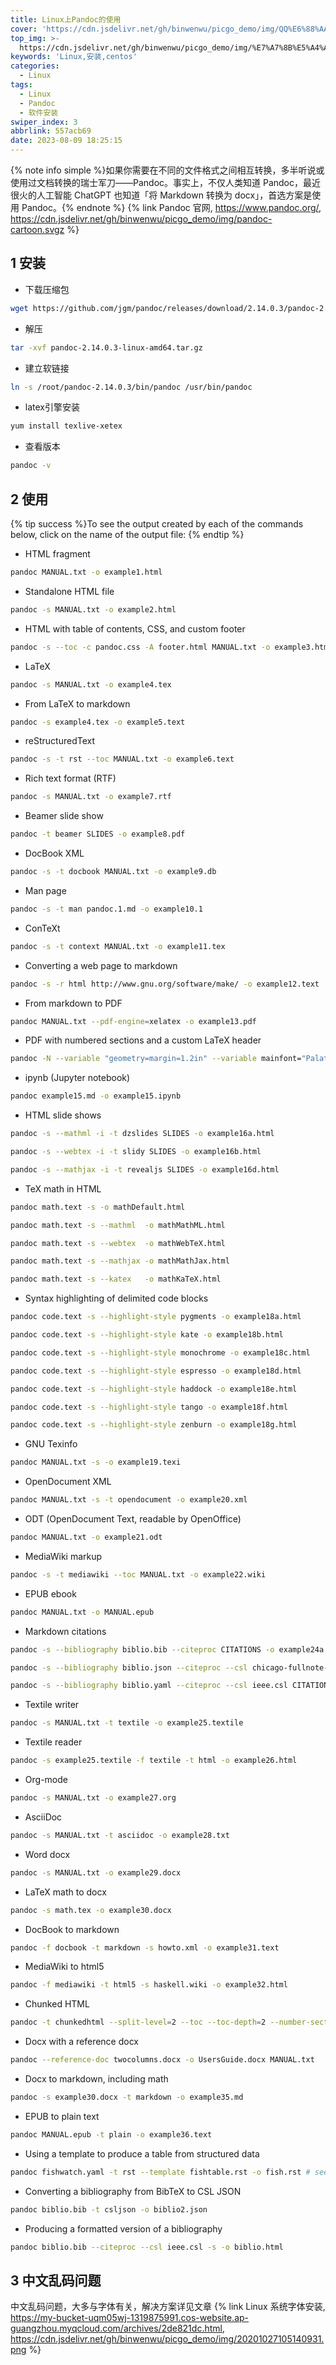 ```yaml
---
title: Linux上Pandoc的使用
cover: 'https://cdn.jsdelivr.net/gh/binwenwu/picgo_demo/img/QQ%E6%88%AA%E5%9B%BE20230819015436.png'
top_img: >-
  https://cdn.jsdelivr.net/gh/binwenwu/picgo_demo/img/%E7%A7%8B%E5%A4%A9%E9%A3%8E%E6%99%AF%20%E6%A0%91%20%E7%8B%97%20%E8%90%BD%E5%8F%B6%20%E9%AB%98%E5%B1%B1%20%E5%94%AF%E7%BE%8E%E6%84%8F%E5%A2%83%E9%A3%8E%E6%99%AF4k%E5%A3%81%E7%BA%B8_%E5%BD%BC%E5%B2%B8%E5%9B%BE%E7%BD%91.jpg
keywords: 'Linux,安装,centos'
categories:
  - Linux
tags:
  - Linux
  - Pandoc
  - 软件安装
swiper_index: 3
abbrlink: 557acb69
date: 2023-08-09 18:25:15
---
```


{% note info simple %}如果你需要在不同的文件格式之间相互转换，多半听说或使用过文档转换的瑞士军刀——Pandoc。事实上，不仅人类知道 Pandoc，最近很火的人工智能 ChatGPT 也知道「将 Markdown 转换为 docx」，首选方案是使用 Pandoc。{% endnote %}
{% link Pandoc 官网, https://www.pandoc.org/, https://cdn.jsdelivr.net/gh/binwenwu/picgo_demo/img/pandoc-cartoon.svgz %}


## 1 安装
- 下载压缩包
```BASH
wget https://github.com/jgm/pandoc/releases/download/2.14.0.3/pandoc-2.14.0.3-linux-amd64.tar.gz
```

- 解压
```BASH
tar -xvf pandoc-2.14.0.3-linux-amd64.tar.gz
```

- 建立软链接
```BASH
ln -s /root/pandoc-2.14.0.3/bin/pandoc /usr/bin/pandoc
```

- latex引擎安装
```BASH
yum install texlive-xetex
```

- 查看版本
```BASH
pandoc -v 
```

## 2 使用
{% tip success %}To see the output created by each of the commands below, click on the name of the output file:
{% endtip %}

- HTML fragment
```BASH
pandoc MANUAL.txt -o example1.html
```

- Standalone HTML file
```BASH
pandoc -s MANUAL.txt -o example2.html
```

- HTML with table of contents, CSS, and custom footer
```BASH
pandoc -s --toc -c pandoc.css -A footer.html MANUAL.txt -o example3.html
```
- LaTeX
```BASH
pandoc -s MANUAL.txt -o example4.tex
```
- From LaTeX to markdown
```BASH
pandoc -s example4.tex -o example5.text
```
- reStructuredText
```BASH
pandoc -s -t rst --toc MANUAL.txt -o example6.text
```
- Rich text format (RTF)
```BASH
pandoc -s MANUAL.txt -o example7.rtf
```
- Beamer slide show
```BASH
pandoc -t beamer SLIDES -o example8.pdf
```
- DocBook XML
```BASH
pandoc -s -t docbook MANUAL.txt -o example9.db
```
- Man page
```BASH
pandoc -s -t man pandoc.1.md -o example10.1
```
- ConTeXt
```BASH
pandoc -s -t context MANUAL.txt -o example11.tex
```
- Converting a web page to markdown
```BASH
pandoc -s -r html http://www.gnu.org/software/make/ -o example12.text
```
- From markdown to PDF
```BASH
pandoc MANUAL.txt --pdf-engine=xelatex -o example13.pdf
```
- PDF with numbered sections and a custom LaTeX header
```BASH
pandoc -N --variable "geometry=margin=1.2in" --variable mainfont="Palatino" --variable sansfont="Helvetica" --variable monofont="Menlo" --variable fontsize=12pt --variable version=2.0 MANUAL.txt --include-in-header fancyheaders.tex --pdf-engine=lualatex --toc -o example14.pdf
```
- ipynb (Jupyter notebook)
```BASH
pandoc example15.md -o example15.ipynb
```
- HTML slide shows
```BASH
pandoc -s --mathml -i -t dzslides SLIDES -o example16a.html

pandoc -s --webtex -i -t slidy SLIDES -o example16b.html

pandoc -s --mathjax -i -t revealjs SLIDES -o example16d.html
```
- TeX math in HTML
```BASH
pandoc math.text -s -o mathDefault.html

pandoc math.text -s --mathml  -o mathMathML.html

pandoc math.text -s --webtex  -o mathWebTeX.html

pandoc math.text -s --mathjax -o mathMathJax.html

pandoc math.text -s --katex   -o mathKaTeX.html
```
- Syntax highlighting of delimited code blocks
```BASH
pandoc code.text -s --highlight-style pygments -o example18a.html

pandoc code.text -s --highlight-style kate -o example18b.html

pandoc code.text -s --highlight-style monochrome -o example18c.html

pandoc code.text -s --highlight-style espresso -o example18d.html

pandoc code.text -s --highlight-style haddock -o example18e.html

pandoc code.text -s --highlight-style tango -o example18f.html

pandoc code.text -s --highlight-style zenburn -o example18g.html
```
- GNU Texinfo
```BASH
pandoc MANUAL.txt -s -o example19.texi
```
- OpenDocument XML
```BASH
pandoc MANUAL.txt -s -t opendocument -o example20.xml
```
- ODT (OpenDocument Text, readable by OpenOffice)
```BASH
pandoc MANUAL.txt -o example21.odt
```
- MediaWiki markup
```BASH
pandoc -s -t mediawiki --toc MANUAL.txt -o example22.wiki
```
- EPUB ebook
```BASH
pandoc MANUAL.txt -o MANUAL.epub
```
- Markdown citations
```BASH
pandoc -s --bibliography biblio.bib --citeproc CITATIONS -o example24a.html

pandoc -s --bibliography biblio.json --citeproc --csl chicago-fullnote-bibliography.csl CITATIONS -o example24b.html

pandoc -s --bibliography biblio.yaml --citeproc --csl ieee.csl CITATIONS -t man -o example24c.1
```
- Textile writer
```BASH
pandoc -s MANUAL.txt -t textile -o example25.textile
```
- Textile reader
```BASH
pandoc -s example25.textile -f textile -t html -o example26.html
```
- Org-mode
```BASH
pandoc -s MANUAL.txt -o example27.org
```
- AsciiDoc
```BASH
pandoc -s MANUAL.txt -t asciidoc -o example28.txt
```
- Word docx
```BASH
pandoc -s MANUAL.txt -o example29.docx
```
- LaTeX math to docx
```BASH
pandoc -s math.tex -o example30.docx
```
- DocBook to markdown
```BASH
pandoc -f docbook -t markdown -s howto.xml -o example31.text
```
- MediaWiki to html5
```BASH
pandoc -f mediawiki -t html5 -s haskell.wiki -o example32.html
```
- Chunked HTML
```BASH
pandoc -t chunkedhtml --split-level=2 --toc --toc-depth=2 --number-sections -o example33 MANUAL.txt
```
- Docx with a reference docx
```BASH
pandoc --reference-doc twocolumns.docx -o UsersGuide.docx MANUAL.txt
```
- Docx to markdown, including math
```BASH
pandoc -s example30.docx -t markdown -o example35.md
```
- EPUB to plain text
```BASH
pandoc MANUAL.epub -t plain -o example36.text
```
- Using a template to produce a table from structured data
```BASH
pandoc fishwatch.yaml -t rst --template fishtable.rst -o fish.rst # see also the partial species.rst
```
- Converting a bibliography from BibTeX to CSL JSON
```BASH
pandoc biblio.bib -t csljson -o biblio2.json
```
- Producing a formatted version of a bibliography
```BASH
pandoc biblio.bib --citeproc --csl ieee.csl -s -o biblio.html
```

## 3 中文乱码问题

中文乱码问题，大多与字体有关，解决方案详见文章
{% link Linux 系统字体安装, https://my-bucket-uqm05wj-1319875991.cos-website.ap-guangzhou.myqcloud.com/archives/2de821dc.html, https://cdn.jsdelivr.net/gh/binwenwu/picgo_demo/img/20201027105140931.png %}

